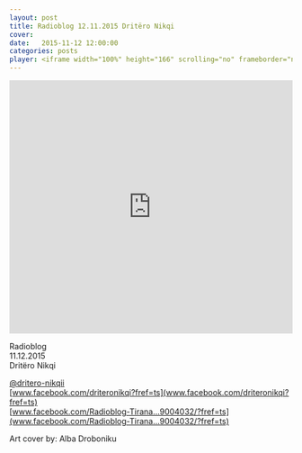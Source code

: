 ```yaml
---
layout: post
title: Radioblog 12.11.2015 Dritëro Nikqi
cover:
date:   2015-11-12 12:00:00
categories: posts
player: <iframe width="100%" height="166" scrolling="no" frameborder="no" src="https://w.soundcloud.com/player/?url=https%3A//api.soundcloud.com/tracks/232798363&amp;color=ff5500&amp;auto_play=false&amp;hide_related=false&amp;show_comments=true&amp;show_user=true&amp;show_reposts=false"></iframe>
---
```


<iframe width="100%" height="450" scrolling="no" frameborder="no" src="https://w.soundcloud.com/player/?url=https%3A//api.soundcloud.com/tracks/232798363&amp;auto_play=false&amp;hide_related=false&amp;show_comments=true&amp;show_user=true&amp;show_reposts=false&amp;visual=true"></iframe>

Radioblog <br/>
11.12.2015 <br/>
Dritëro Nikqi

[@dritero-nikqii](https://soundcloud.com/dritero-nikqii) <br/>
[www.facebook.com/driteronikqi?fref=ts](www.facebook.com/driteronikqi?fref=ts) <br/>
[www.facebook.com/Radioblog-Tirana…9004032/?fref=ts](www.facebook.com/Radioblog-Tirana…9004032/?fref=ts) <br/>

Art cover by:
Alba Droboniku
